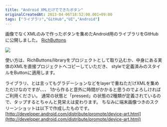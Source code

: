 ```yaml
---
title: "Android XMLだけでできたボタン"
originalCreatedAt: 2013-04-06T18:52:00.001+09:00
tags: ["ライブラリ","GitHub","UI","Android"]
---
```

画像でなくXMLのみで作ったボタンを集めたAndroid用のライブラリをGitHubに公開しました。
[RichButtons](https://github.com/ksoichiro/RichButtons)
<!--more-->
[![](/img/2013-04-android-xml_1.png)](/img/2013-04-android-xml_1.png)

使い方は、RichButtons/libraryをプロジェクトとして取り込むか、中身にある実体のXMLを直接プロジェクトへコピーしていただき、 styleで定義済みのスタイルをButtonに適用します。

ライブラリ、とは言ってもグラデーションなどをlayerで重ねただけXMLを集めただけなのですが、、、 1から作ると意外に時間がかかると思うのでよろしければご利用ください。
通常の状態と「pressed」の状態の2種類が定義されているので、タップするとちゃんと見栄えは変わります。
ちなみに端末画像つきのスクリーンショットは以下で作成したものです。
[http://developer.android.com/distribute/promote/device-art.html](http://developer.android.com/distribute/promote/device-art.html)
